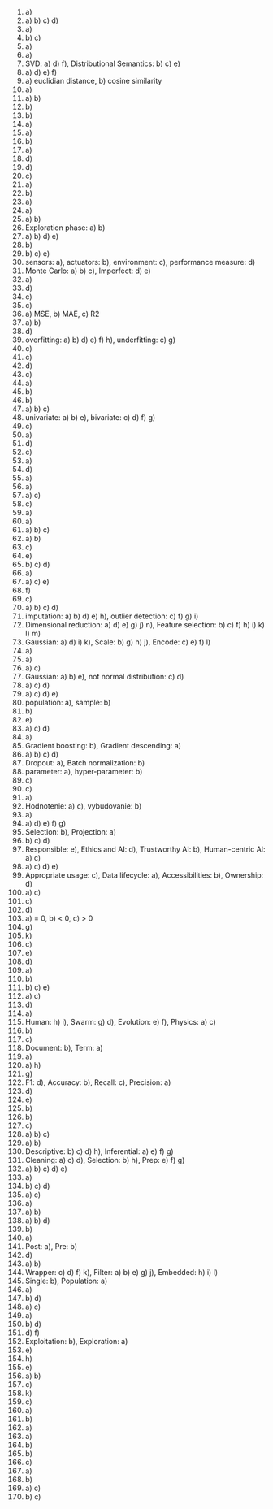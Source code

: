 1. a)
2. a) b) c) d)
3. a)
4. b) c)
5. a)
6. a)
7. SVD: a) d) f), Distributional Semantics: b) c) e)
8. a) d) e) f)
9. a) euclidian distance, b) cosine similarity
10. a)
11. a) b)
12. b)
13. b)
14. a)
15. a)
16. b)
17. a)
18. d)
19. d)
20. c)
21. a)
22. b)
23. a)
24. a)
25. a) b)
26. Exploration phase: a) b)
27. a) b) d) e)
28. b)
29. b) c) e)
30. sensors: a), actuators: b), environment: c), performance measure: d)
31. Monte Carlo: a) b) c), Imperfect: d) e)
32. a)
33. d)
34. c)
35. c)
36. a) MSE, b) MAE, c) R2
37. a) b)
38. d)
39. overfitting: a) b) d) e) f) h), underfitting: c) g)
40. c)
41. c)
42. d)
43. c)
44. a)
45. b)
46. b)
47. a) b) c)
48. univariate: a) b) e), bivariate: c) d) f) g)
49. c)
50. a)
51. d)
52. c)
53. a)
54. d)
55. a)
56. a)
57. a) c)
58. c)
59. a)
60. a)
61. a) b) c)
62. a) b)
63. c)
64. e)
65. b) c) d)
66. a)
67. a) c) e)
68. f)
69. c)
70. a) b) c) d)
71. imputation: a) b) d) e) h), outlier detection: c) f) g) i)
72. Dimensional reduction: a) d) e) g) j) n), Feature selection: b) c) f) h) i) k) l) m)
73. Gaussian: a) d) i) k), Scale: b) g) h) j), Encode: c) e) f) l)
74. a)
75. a)
76. a) c)
77. Gaussian: a) b) e), not normal distribution: c) d)
78. a) c) d)
79. a) c) d) e)
80. population: a), sample: b)
81. b)
82. e)
83. a) c) d)
84. a)
85. Gradient boosting: b), Gradient descending: a)
86. a) b) c) d)
87. Dropout: a), Batch normalization: b)
88. parameter: a), hyper-parameter: b)
89. c)
90. c)
91. a)
92. Hodnotenie: a) c), vybudovanie: b)
93. a)
94. a) d) e) f) g)
95. Selection: b), Projection: a)
96. b) c) d)
97. Responsible: e), Ethics and AI: d), Trustworthy AI: b), Human-centric AI: a) c)
98. a) c) d) e)
99. Appropriate usage: c), Data lifecycle: a), Accessibilities: b), Ownership: d)
100. a) c)
101. c)
102. d)
103. a) = 0, b) < 0, c) > 0
104. g)
105. k)
106. c)
107. e)
108. d)
109. a)
110. b)
111. b) c) e)
112. a) c)
113. d)
114. a)
115. Human: h) i), Swarm: g) d), Evolution: e) f), Physics: a) c)
116. b)
117. c)
118. Document: b), Term: a)
119. a)
120. a) h)
121. g)
122. F1: d), Accuracy: b), Recall: c), Precision: a)
123. d)
124. e)
125. b)
126. b)
127. c)
128. a) b) c)
129. a) b)
130. Descriptive: b) c) d) h), Inferential: a) e) f) g)
131. Cleaning: a) c) d), Selection: b) h), Prep: e) f) g)
132. a) b) c) d) e)
133. a)
134. b) c) d)
135. a) c)
136. a)
137. a) b)
138. a) b) d)
139. b)
140. a)
141. Post: a), Pre: b)
142. d)
143. a) b)
144. Wrapper: c) d) f) k), Filter: a) b) e) g) j), Embedded: h) i) l)
145. Single: b), Population: a)
146. a)
147. b) d)
148. a) c)
149. a)
150. b) d)
151. d) f)
152. Exploitation: b), Exploration: a)
153. e)
154. h)
155. e) 
156. a) b)
157. c)
158. k)
159. c)
160. a)
161. b)
162. a)
163. a)
164. b)
165. b)
166. c)
167. a)
168. b)
169. a) c)
170. b) c)